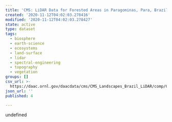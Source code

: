 ```yaml
---
title: 'CMS: LiDAR Data for Forested Areas in Paragominas, Para, Brazil, 2012-2014'
created: '2020-11-12T04:02:03.278416'
modified: '2020-11-12T04:02:03.278427'
state: active
type: dataset
tags:
  - biosphere
  - earth-science
  - ecosystems
  - land-surface
  - lidar
  - spectral-engineering
  - topography
  - vegetation
groups: []
csv_url: >-
  https://daac.ornl.gov/daacdata/cms/CMS_Landscapes_Brazil_LiDAR/comp/CMS_Landscapes_Brazil_LIDAR_laz_Metadata.csv
json_url: ''
published: 4

---
```

undefined
